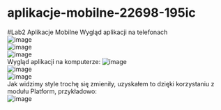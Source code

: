 # aplikacje-mobilne-22698-195ic
#Lab2 Aplikacje Mobilne
Wygląd aplikacji na telefonach
<br>
![image](https://user-images.githubusercontent.com/56955430/161103047-14a7078e-fb74-4427-bdb6-a937ce9bc9ff.png)
<br>
![image](https://user-images.githubusercontent.com/56955430/161103067-7f0769df-bb9c-444f-9d3e-63085152678b.png)
<br>
![image](https://user-images.githubusercontent.com/56955430/161103086-ea37d8c4-398f-4eef-99ea-680b2f3a46e7.png)
<br>
Wygląd aplikacji na komputerze:
![image](https://user-images.githubusercontent.com/56955430/161103358-f1224d6d-2b8b-432b-80b5-fb86fcf0e3cc.png)
<br>
![image](https://user-images.githubusercontent.com/56955430/161103392-a56cad0c-975a-40e4-9eaf-ed2cee4fb278.png)
<br>
![image](https://user-images.githubusercontent.com/56955430/161103440-63711f0d-6924-4ecb-8862-8251bbf6234e.png)
<br>
Jak widzimy style trochę się zmieniły, uzyskałem to dzięki korzystaniu z modułu Platform, przykładowo:
<br>
![image](https://user-images.githubusercontent.com/56955430/161103574-92a5bc59-a587-4c04-84b1-63ca9eb889e8.png)

